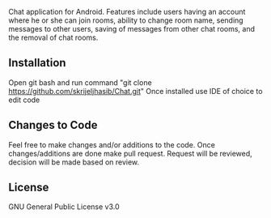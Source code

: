 Chat application for Android. Features include users having an account where he or she can join rooms, ability to change room name, sending messages to other users, saving of messages from other chat rooms, and the removal of chat rooms.
## Installation

Open git bash and run command "git clone https://github.com/skrijeljhasib/Chat.git"
Once installed use IDE of choice to edit code

## Changes to Code

Feel free to make changes and/or additions to the code.
Once changes/additions are done make pull request.
Request will be reviewed, decision will be made based on review.

## License

GNU General Public License v3.0